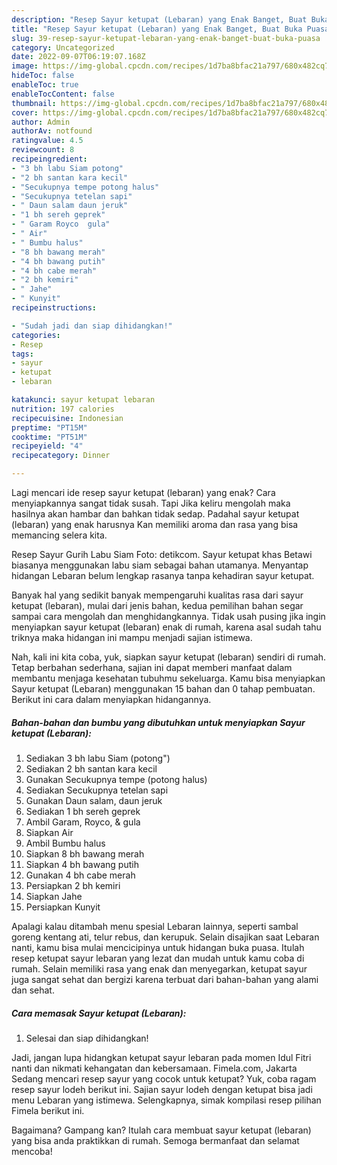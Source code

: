 ```yaml
---
description: "Resep Sayur ketupat (Lebaran) yang Enak Banget, Buat Buka Puasa}"
title: "Resep Sayur ketupat (Lebaran) yang Enak Banget, Buat Buka Puasa}"
slug: 39-resep-sayur-ketupat-lebaran-yang-enak-banget-buat-buka-puasa
category: Uncategorized
date: 2022-09-07T06:19:07.168Z
image: https://img-global.cpcdn.com/recipes/1d7ba8bfac21a797/680x482cq70/sayur-ketupat-lebaran-foto-resep-utama.jpg
hideToc: false
enableToc: true
enableTocContent: false
thumbnail: https://img-global.cpcdn.com/recipes/1d7ba8bfac21a797/680x482cq70/sayur-ketupat-lebaran-foto-resep-utama.jpg
cover: https://img-global.cpcdn.com/recipes/1d7ba8bfac21a797/680x482cq70/sayur-ketupat-lebaran-foto-resep-utama.jpg
author: Admin
authorAv: notfound
ratingvalue: 4.5
reviewcount: 8
recipeingredient:
- "3 bh labu Siam potong"
- "2 bh santan kara kecil"
- "Secukupnya tempe potong halus"
- "Secukupnya tetelan sapi"
- " Daun salam daun jeruk"
- "1 bh sereh geprek"
- " Garam Royco  gula"
- " Air"
- " Bumbu halus"
- "8 bh bawang merah"
- "4 bh bawang putih"
- "4 bh cabe merah"
- "2 bh kemiri"
- " Jahe"
- " Kunyit"
recipeinstructions:

- "Sudah jadi dan siap dihidangkan!"
categories:
- Resep
tags:
- sayur
- ketupat
- lebaran

katakunci: sayur ketupat lebaran 
nutrition: 197 calories
recipecuisine: Indonesian
preptime: "PT15M"
cooktime: "PT51M"
recipeyield: "4"
recipecategory: Dinner

---
```



Lagi mencari ide resep sayur ketupat (lebaran) yang enak? Cara menyiapkannya sangat tidak susah. Tapi Jika keliru mengolah maka hasilnya akan hambar dan bahkan tidak sedap. Padahal sayur ketupat (lebaran) yang enak harusnya Kan memiliki aroma dan rasa yang bisa memancing selera kita.


Resep Sayur Gurih Labu Siam Foto: detikcom. Sayur ketupat khas Betawi biasanya menggunakan labu siam sebagai bahan utamanya. Menyantap hidangan Lebaran belum lengkap rasanya tanpa kehadiran sayur ketupat.

Banyak hal yang sedikit banyak mempengaruhi kualitas rasa dari sayur ketupat (lebaran), mulai dari jenis bahan, kedua pemilihan bahan segar sampai cara mengolah dan menghidangkannya. Tidak usah pusing jika ingin menyiapkan sayur ketupat (lebaran) enak di rumah, karena asal sudah tahu triknya maka hidangan ini mampu menjadi sajian istimewa.


Nah, kali ini kita coba, yuk, siapkan sayur ketupat (lebaran) sendiri di rumah. Tetap berbahan sederhana, sajian ini dapat memberi manfaat dalam membantu menjaga kesehatan tubuhmu sekeluarga. Kamu bisa menyiapkan Sayur ketupat (Lebaran) menggunakan 15 bahan dan 0 tahap pembuatan. Berikut ini cara dalam menyiapkan hidangannya.

<!--inarticleads1-->

##### Bahan-bahan dan bumbu yang dibutuhkan untuk menyiapkan Sayur ketupat (Lebaran):

1. Sediakan 3 bh labu Siam (potong&#34;)
1. Sediakan 2 bh santan kara kecil
1. Gunakan Secukupnya tempe (potong halus)
1. Sediakan Secukupnya tetelan sapi
1. Gunakan  Daun salam, daun jeruk
1. Sediakan 1 bh sereh geprek
1. Ambil  Garam, Royco, &amp; gula
1. Siapkan  Air
1. Ambil  Bumbu halus
1. Siapkan 8 bh bawang merah
1. Siapkan 4 bh bawang putih
1. Gunakan 4 bh cabe merah
1. Persiapkan 2 bh kemiri
1. Siapkan  Jahe
1. Persiapkan  Kunyit


Apalagi kalau ditambah menu spesial Lebaran lainnya, seperti sambal goreng kentang ati, telur rebus, dan kerupuk. Selain disajikan saat Lebaran nanti, kamu bisa mulai mencicipinya untuk hidangan buka puasa. Itulah resep ketupat sayur lebaran yang lezat dan mudah untuk kamu coba di rumah. Selain memiliki rasa yang enak dan menyegarkan, ketupat sayur juga sangat sehat dan bergizi karena terbuat dari bahan-bahan yang alami dan sehat. 

<!--inarticleads2-->

##### Cara memasak Sayur ketupat (Lebaran):


1. Selesai dan siap dihidangkan!

Jadi, jangan lupa hidangkan ketupat sayur lebaran pada momen Idul Fitri nanti dan nikmati kehangatan dan kebersamaan. Fimela.com, Jakarta Sedang mencari resep sayur yang cocok untuk ketupat? Yuk, coba ragam resep sayur lodeh berikut ini. Sajian sayur lodeh dengan ketupat bisa jadi menu Lebaran yang istimewa. Selengkapnya, simak kompilasi resep pilihan Fimela berikut ini. 

Bagaimana? Gampang kan? Itulah cara membuat sayur ketupat (lebaran) yang bisa anda praktikkan di rumah. Semoga bermanfaat dan selamat mencoba!
